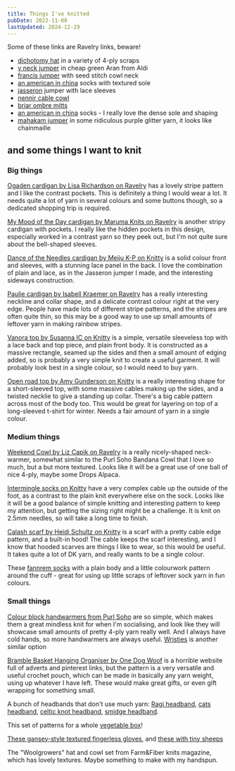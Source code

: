 ```yaml
---
title: Things I've knitted
pubDate: 2022-11-08
lastUpdated: 2024-12-29
---
```


Some of these links are Ravelry links, beware!

- [dichotomy hat](https://www.ravelry.com/patterns/library/dichotomy-7) in a variety of 4-ply scraps
- [v neck jumper](https://www.garnstudio.com/pattern.php?id=3458&cid=19) in cheap green Aran from Aldi
- [francis jumper](https://www.ravelry.com/patterns/library/francis-revisited) with seed stitch cowl neck
- [an american in china](https://www.ravelry.com/patterns/library/an-american-in-china) socks with textured sole
- [jasseron](https://knitty.com/ISSUEff14/PATTjasseron/PATTjasseron.php) jumper with lace sleeves
- [nennir cable cowl](https://knitty.com/ISSUEw12/PATTnennir.php)
- [briar ombre mitts](https://knitty.com/ISSUEff14/PATTbriar/PATTbriar.php)
- [an american in china](https://www.ravelry.com/patterns/library/an-american-in-china) socks - I really love the dense sole and shaping
- [mahakam jumper](https://knitty.com/ISSUEff20/PATTmahakam/PATTmahakam.php) in some ridiculous purple glitter yarn, it looks like chainmaille

## and some things I want to knit

### Big things

[Ogaden cardigan by Lisa Richardson on Ravelry](https://www.ravelry.com/patterns/library/ogaden) has a lovely stripe pattern and I like the contrast pockets. This is definitely a thing I would wear a lot. It needs quite a lot of yarn in several colours and some buttons though, so a dedicated shopping trip is required.

[My Mood of the Day cardigan by Maruma Knits on Ravelry](https://www.ravelry.com/patterns/library/my-mood-of-the-day-cardigan) is another stripy cardigan with pockets. I really like the hidden pockets in this design, especially worked in a contrast yarn so they peek out, but I'm not quite sure about the bell-shaped sleeves.

[Dance of the Needles cardigan by Meiju K-P on Knitty](https://knitty.com/ISSUEff20/PATTdance/PATTdance.php) is a solid colour front and sleeves, with a stunning lace panel in the back. I love the combination of plain and lace, as in the Jasseron jumper I made, and the interesting sideways construction.

[Paulie cardigan by Isabell Kraemer on Ravelry](https://www.ravelry.com/patterns/library/paulie) has a really interesting neckline and collar shape, and a delicate contrast colour right at the very edge. People have made lots of different stripe patterns, and the stripes are often quite thin, so this may be a good way to use up small amounts of leftover yarn in making rainbow stripes.

[Vanora top by Susanna IC on Knitty](https://knitty.com/ISSUEss19/PATTvanora/PATTvanora.php) is a simple, versatile sleeveless top with a lace back and top piece, and plain front body. It is constructed as a massive rectangle, seamed up the sides and then a small amount of edging added, so is probably a very simple knit to create a useful garment. It will probably look best in a single colour, so I would need to buy yarn.

[Open road top by Amy Gunderson on Knitty](https://knitty.com/ISSUEw19/PATTopenroad/PATTopenroad.php) is a really interesting shape for a short-sleeved top, with some massive cables making up the sides, and a twisted necklie to give a standing up collar. There's a big cable pattern across most of the body too. This would be great for layering on top of a long-sleeved t-shirt for winter. Needs a fair amount of yarn in a single colour.

### Medium things

[Weekend Cowl by Liz Capik on Ravelry](https://www.ravelry.com/patterns/library/weekend-cowl-4) is a really nicely-shaped neck-warmer, somewhat similar to the Purl Soho Bandana Cowl that I love so much, but a but more textured. Looks like it will be a great use of one ball of nice 4-ply, maybe some Drops Alpaca.

[Intermingle socks on Knitty](https://knitty.com/ISSUEw18/PATTintermingle/PATTintermingle.php) have a very complex cable up the outside of the foot, as a contrast to the plain knit everywhere else on the sock. Looks like it will be a good balance of simple knitting and interesting pattern to keep my attention, but getting the sizing right might be a challenge. It is knit on 2.5mm needles, so will take a long time to finish.

[Calash scarf by Heidi Schultz on Knitty](https://knitty.com/ISSUEdf19/PATTcalash/PATTcalash.php) is a scarf with a pretty cable edge pattern, and a built-in hood! The cable keeps the scarf interesting, and I know that hooded scarves are things I like to wear, so this would be useful. It takes quite a lot of DK yarn, and really wants to be a single colour.

These [fannrem socks](https://www.ravelry.com/patterns/library/fannrem-sokker) with a plain body and a little colourwork pattern around the cuff - great for using up little scraps of leftover sock yarn in fun colours.

### Small things

[Colour block handwarmers from Purl Soho](https://www.purlsoho.com/create/2011/10/09/whits-knits-colorblock-hand-warmers/) are so simple, which makes them a great mindless knit for when I'm socialising, and look like they will showcase small amounts of pretty 4-ply yarn really well. And I always have cold hands, so more handwarmers are always useful. [Wristies](https://littlecottonrabbits.typepad.co.uk/my_weblog/2012/11/wristies.html) is another similar option

[Bramble Basket Hanging Organiser by One Dog Woof](https://www.1dogwoof.com/bramble-hanging-basket-crochet-pattern/) is a horrible website full of adverts and pinterest links, but the pattern is a very versatile and useful crochet pouch, which can be made in basically any yarn weight, using up whatever I have left. These would make great gifts, or even gift wrapping for something small.

A bunch of headbands that don't use much yarn: [Ragi headband](https://www.ravelry.com/patterns/library/ragi-hairband), [cats headband](https://www.ravelry.com/patterns/library/headband-cats), [celtic knot headband](https://www.ravelry.com/patterns/library/headband-celtic-knots), [smidge headband](https://h3dakota.com/2010/07/22/smidge-headband/).

This set of patterns for a whole [vegetable box](https://www.ravelry.com/bundles/vegetable-box)!

[These gansey-style textured fingerless gloves](https://www.ravelry.com/patterns/library/gansey-wristers), and [these with tiny sheeps](https://www.ravelry.com/patterns/library/greenway-sheep)

The "Woolgrowers" hat and cowl set from Farm&Fiber knits magazine, which has lovely textures. Maybe something to make with my handspun.
